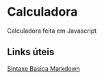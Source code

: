 # Calculadora
 Calculadora feita em Javascript

  ## Links úteis
 
 [Sintaxe Basica Markdown](https://www.markdownguide.org/basic-syntax/)

